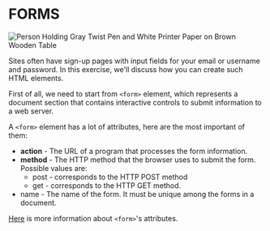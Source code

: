# FORMS

![Person Holding Gray Twist Pen and White Printer Paper on Brown Wooden Table](https://images.pexels.com/photos/955389/pexels-photo-955389.jpeg?auto=compress&cs=tinysrgb&h=750&w=1260)

Sites often have sign-up pages with input fields for your email or username and password. In this exercise, we'll discuss how you can create such HTML elements.

First of all, we need to start from `<form>` element, which represents a document section that contains interactive controls to submit information to a web server.

A `<form>` element has a lot of attributes, here are the most important of them:

* **action** - The URL of a program that processes the form information.
* **method** - The HTTP method that the browser uses to submit the form. Possible values are: 
  * post - corresponds to the HTTP POST method
  * get -   corresponds to the HTTP GET method.
* name - The name of the form. It must be unique among the forms in a document.

[Here](https://developer.mozilla.org/en-US/docs/Web/HTML/Element/form#Attributes) is more information about `<form>`'s attributes.

